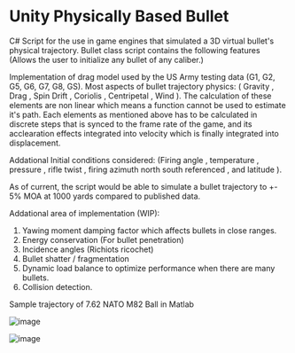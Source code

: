 # Unity Physically Based Bullet
C# Script for the use in game engines that simulated a 3D virtual bullet's physical trajectory. Bullet class script contains the following features (Allows the user to initialize any bullet of any caliber.) 

<Features>
Implementation of drag model used by the US Army testing data (G1, G2, G5, G6, G7, G8, GS). 
Most aspects of bullet trajectory physics: ( Gravity , Drag , Spin Drift , Coriolis , Centripetal , Wind ). The calculation of these elements are non linear which means a function cannot be used to estimate it's path. Each elements as mentioned above has to be calculated in discrete steps that is synced to the frame rate of the game, and its acclearation effects integrated into velocity which is finally integrated into displacement. 
  
Addational Initial conditions considered: (Firing angle , temperature , pressure , rifle twist , firing azimuth north south referenced , and latitude ). 

As of current, the script would be able to simulate a bullet trajectory to +- 5% MOA at 1000 yards compared to published data.

Addational area of implementation (WIP):
1. Yawing moment damping factor which affects bullets in close ranges.
2. Energy conservation (For bullet penetration)
3. Incidence angles (Richiots ricochet)
4. Bullet shatter / fragmentation
5. Dynamic load balance to optimize performance when there are many bullets.
6. Collision detection. 


Sample trajectory of 7.62 NATO M82 Ball in Matlab


![image](https://user-images.githubusercontent.com/26366586/233151972-0e59c601-ea14-4239-96a9-c3218960f0f2.png)

![image](https://user-images.githubusercontent.com/26366586/233152119-4353c99c-d182-4b3c-a43f-acdcfda424e6.png)


